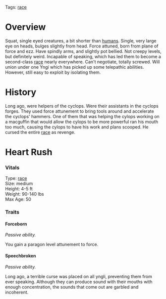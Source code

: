 Tags: [race](Races)

# Overview

Squat, single eyed creatures, a bit shorter than [humans](Humans). Single, very large eye on heads, bulges slightly from head. Force attuned, born from plane of force and ezz. Have spindly arms, and slightly pot bellied. Not creepy levels, but definitely weird. Incapable of speaking, which has led them to become a second-class [race](Races) nearly everywhere. Can't negotiate, totally screwed. Will union under one Yngi which has picked up some telepathic abilities. However, still easy to exploit by isolating them.

# History

Long ago, were helpers of the cyclops. Were their assistants in the cyclops forges. They used force attunement to bring tools around and accelerate the cyclops' hammers. One of them that was helping the cylops working on a macguffin that would allow the cylops to be more powerful ran his mouth too much, causing the cylops to have his work and plans scooped. He cursed the entire [race](Races) as revenge.

# Heart Rush

### Vitals
Type: [race](Races)  
Size: medium  
Height: 4-5 ft  
Weight: 90-140 lbs  
Max Age: 50  

### Traits

#### Forceborn
*Passive ability.*

You gain a paragon level attunement to force. 

#### Speechbroken
*Passive ability.*

Long ago, a terrible curse was placed on all yngli, preventing them from ever speaking. Although they can produce sound with their mouths with enough concentration, the sounds that come out are garbled and incoherent.